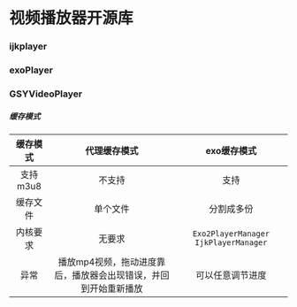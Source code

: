 # 视频播放器开源库

### ijkplayer

### exoPlayer

### GSYVideoPlayer

##### 缓存模式

| 缓存模式 |                         代理缓存模式                         |              exo缓存模式               |
| :------: | :----------------------------------------------------------: | :------------------------------------: |
| 支持m3u8 |                            不支持                            |                  支持                  |
| 缓存文件 |                           单个文件                           |               分割成多份               |
| 内核要求 |                            无要求                            | `Exo2PlayerManager` `IjkPlayerManager` |
|   异常   | 播放mp4视频，拖动进度靠后，播放器会出现错误，并回到开始重新播放 |            可以任意调节进度            |

